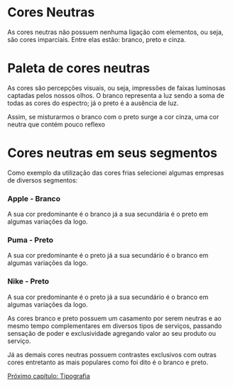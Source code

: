 # Cores Neutras

As cores neutras não possuem nenhuma ligação com elementos, ou seja, são cores imparciais. Entre elas estão: branco, preto e cinza. 

# Paleta de cores neutras 

As cores são percepções visuais, ou seja, impressões de faixas luminosas captadas pelos nossos olhos. O branco representa a luz sendo a soma de todas as cores do espectro; já o preto é a ausência de luz.

Assim, se misturarmos o branco com o preto surge a cor cinza, uma cor neutra que contém pouco reflexo
# Cores neutras em seus segmentos 

Como exemplo da utilização das cores frias selecionei algumas empresas de diversos segmentos: 

### Apple - Branco

A sua cor predominante é o branco já a sua secundária é o preto em algumas variações da logo.

### Puma - Preto 

A sua cor predominante é o preto já a sua secundário é o branco em algumas variações da logo.

### Nike - Preto 

A sua cor predominante é o preto já a sua secundário é o branco em algumas variações da logo.

As cores branco e preto possuem um casamento por serem neutras e ao mesmo tempo complementares em diversos tipos de serviços, passando sensação de poder e exclusividade agregando valor ao seu produto ou serviço. 

Já as demais cores neutras possuem contrastes exclusivos com outras cores entretanto as mais populares como foi dito é o branco e preto.

[Próximo capítulo: Tipografia](./11-Tipografia.md)